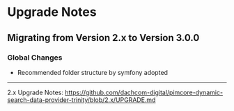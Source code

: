 # Upgrade Notes

## Migrating from Version 2.x to Version 3.0.0

### Global Changes
- Recommended folder structure by symfony adopted

***

2.x Upgrade Notes: https://github.com/dachcom-digital/pimcore-dynamic-search-data-provider-trinity/blob/2.x/UPGRADE.md
